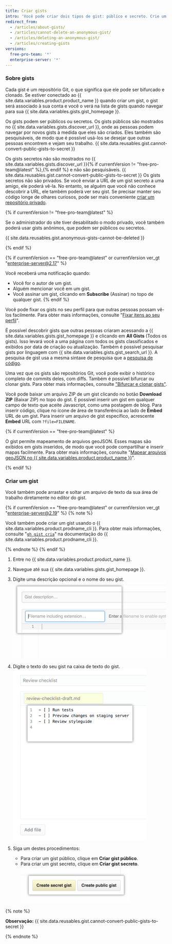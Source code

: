 ```yaml
---
title: Criar gists
intro: 'Você pode criar dois tipos de gist: público e secreto. Crie um gist público se estiver pronto para compartilhar suas ideias com o mundo; caso contrário, crie um gist secreto.'
redirect_from:
  - /articles/about-gists/
  - /articles/cannot-delete-an-anonymous-gist/
  - /articles/deleting-an-anonymous-gist/
  - /articles/creating-gists
versions:
  free-pro-team: '*'
  enterprise-server: '*'
---
```


### Sobre gists

Cada gist é um repositório Git, o que significa que ele pode ser bifurcado e clonado. Se estiver conectado ao {{ site.data.variables.product.product_name }} quando criar um gist, o gist será associado à sua conta e você o verá na lista de gists quando navegar para sua {{ site.data.variables.gists.gist_homepage }}.

Os gists podem ser públicos ou secretos. Os gists públicos são mostrados no {{ site.data.variables.gists.discover_url }}, onde as pessoas podem navegar por novos gists à medida que eles são criados. Eles também são pesquisáveis, de modo que é possível usá-los se desejar que outras pessoas encontrem e vejam seu trabalho. {{ site.data.reusables.gist.cannot-convert-public-gists-to-secret }}

Os gists secretos não são mostrados no {{ site.data.variables.gists.discover_url }}{% if currentVersion != "free-pro-team@latest" %},{% endif %} e não são pesquisáveis. {{ site.data.reusables.gist.cannot-convert-public-gists-to-secret }} Os gists secretos não são privados. Se você enviar a URL de um gist secreto a uma amigo, ele poderá vê-la. No entanto, se alguém que você não conhece descobrir a URL, ele também poderá ver seu gist. Se precisar manter seu código longe de olhares curiosos, pode ser mais conveniente [criar um repositório privado](/articles/creating-a-new-repository).

{% if currentVersion != "free-pro-team@latest" %}

Se o administrador do site tiver desabilitado o modo privado, você também poderá usar gists anônimos, que podem ser públicos ou secretos.

{{ site.data.reusables.gist.anonymous-gists-cannot-be-deleted }}

{% endif %}

{% if currentVersion == "free-pro-team@latest" or currentVersion ver_gt "enterprise-server@2.17" %}

Você receberá uma notificação quando:
- Você for o autor de um gist.
- Alguém mencionar você em um gist.
- Você assinar um gist, clicando em **Subscribe** (Assinar) no topo de qualquer gist.
{% endif %}

Você pode fixar os gists no seu perfil para que outras pessoas possam vê-los facilmente. Para obter mais informações, consulte "[Fixar itens ao seu perfil](/articles/pinning-items-to-your-profile)".

É possível descobrir gists que outras pessoas criaram acessando a {{ site.data.variables.gists.gist_homepage }} e clicando em **All Gists** (Todos os gists). Isso levará você a uma página com todos os gists classificados e exibidos por data de criação ou atualização. Também é possível pesquisar gists por linguagem com {{ site.data.variables.gists.gist_search_url }}. A pesquisa de gist usa a mesma sintaxe de pesquisa que a [pesquisa de código](/articles/searching-code).

Uma vez que os gists são repositórios Git, você pode exibir o histórico completo de commits deles, com diffs. Também é possível bifurcar ou clonar gists. Para obter mais informações, consulte ["Bifurcar e clonar gists"](/articles/forking-and-cloning-gists).

Você pode baixar um arquivo ZIP de um gist clicando no botão **Download ZIP** (Baixar ZIP) no topo do gist. É possível inserir um gist em qualquer campo de texto que aceite Javascript, como uma postagem de blog. Para inserir código, clique no ícone de área de transferência ao lado de **Embed** URL de um gist. Para inserir um arquivo de gist específico, acrescente **Embed** URL com `?file=FILENAME`.

{% if currentVersion == "free-pro-team@latest" %}

O gist permite mapeamento de arquivos geoJSON. Esses mapas são exibidos em gists inseridos, de modo que você pode compartilhar e inserir mapas facilmente. Para obter mais informações, consulte "[Mapear arquivos geoJSON no {{ site.data.variables.product.product_name }}](/articles/mapping-geojson-files-on-github)".

{% endif %}

### Criar um gist

Você também pode arrastar e soltar um arquivo de texto da sua área de trabalho diretamente no editor do gist.

{% if currentVersion == "free-pro-team@latest" or currentVersion ver_gt "enterprise-server@2.19" %}
{% note %}

Você também pode criar um gist usando o {{ site.data.variables.product.prodname_cli }}. Para obter mais informações, consulte "[`gh gist cria`](https://cli.github.com/manual/gh_gist_create)" na documentação do {{ site.data.variables.product.prodname_cli }}.

{% endnote %}
{% endif %}

1. Entre no {{ site.data.variables.product.product_name }}.
2. Navegue até sua {{ site.data.variables.gists.gist_homepage }}.
3. Digite uma descrição opcional e o nome do seu gist. ![Descrição do nome do gist](/assets/images/help/gist/gist_name_description.png)

4. Digite o texto do seu gist na caixa de texto do gist. ![Caixa de texto do gist](/assets/images/help/gist/gist_text_box.png)

5. Siga um destes procedimentos:
    - Para criar um gist público, clique em **Criar gist público**.
    - Para criar um gist secreto, clique em **Criar gist secreto**. ![Botão de criação do gist](/assets/images/help/gist/gist_create_btn.png)

  {% note %}

  **Observação:** {{ site.data.reusables.gist.cannot-convert-public-gists-to-secret }}

  {% endnote %}
